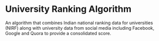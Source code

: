 # University Ranking Algorithm
An algorithm that combines Indian national ranking data for universities (NIRF) along with university data from social media including Facebook, Google and Quora to provide a consolidated score.
